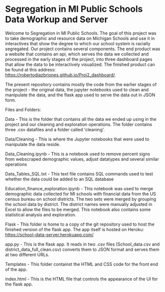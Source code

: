 # Segregation in MI Public Schools Data Workup and Server

  Welcome to Segregation in MI Public Schools. The goal of this project was to take demographic and resource data on Michigan Schools and use it in interactives that 
show the degree to which our school system is racially segregated. Our project contains several components. The end product was a website that contains an api, which 
serves the data we collected and processed in the early stages of the project, into three dashboard pages that allow the data to be interactively visualized.
The finished product can be found at this address: https://robertodiazbriones.github.io/Proj2_dashboard/. 

  The present repository contains mostly the code from the earlier stages of the project - the original data, the jupyter notebooks used to clean and manipulate the
 data, and the flask app used to serve the data out in JSON form. 
 
 Files and Folders:
 
 Data - This is the folder that contains all the data we ended up using in the project and our cleaning and exploration operations. The folder contains three .csv
 datafiles and a folder called 'cleaning'.
 
 Data/Cleaning - This is where the Jupyter notebooks that were used to manipulate the data reside. 
 
 Data_Cleaning.ipynb - This is a notebook used to remove percent signs from webscraped demographic values, adjust datatypes and several similar operations
 
 Data_Tables_SQL.txt - This text file contains SQL commands used to test whether the data could be added to an SQL database
 
 Education_finance_exploration.ipynb  - This notebook was used to merge demographic data collected for MI schools with financial data from the US census bureau
 on school districts. The two sets were merged by grouping the school data by district. The district names were manually adjusted in Excel to allow the files to be 
 merged. This notebook also contains some statistical analysis and exploration. 
 
 Flask - This folder is home to a copy of the git repository used to host the finished version of the flask app. The app itself is hosted on Heroku:
https://school-data-server.herokuapp.com/
 
 app.py - This is the flask app. It reads in two .csv files (School_data.csv and district_data_full_clean.csv) converts them to JSON format and serves them
 at two different URLs.
 
 Templates - This folder containst the HTML and CSS code for the front end of the app. 
 
 index.html - This is the HTML file that controls the appearance of the UI for the flask app. 
 
